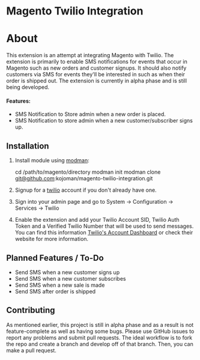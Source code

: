 # Magento Twilio Integration # 

# About

This extension is an attempt at integrating Magento with Twilio.  The extension is primarily to enable SMS notifications for events that occur in Magento such as new orders and customer signups.  It should also notify customers via SMS for events they'll be interested in such as when their order is shipped out.  The extension is currently in alpha phase and is still being developed.  

#### Features: ####
- SMS Notification to Store admin when a new order is placed.
- SMS Notification to store admin when a new customer/subscriber signs up.

## Installation ##

1. Install module using [modman](https://github.com/colinmollenhour/modman):
	
	cd /path/to/magento/directory
	modman init
	modman clone git@github.com:kojoman/magento-twilio-integration.git

2. Signup for a [twilio](https://www.twilio.com/try-twilio) account if you don't already have one. 

3. Sign into your admin page and go to System -> Configuration -> Services -> Twilio 

4.  Enable the extension and add your Twilio Account SID, Twilio Auth Token and a Verified Twilio Number that will be used to send messages. You can find this information [Twilio's Account Dashboard](https://www.twilio.com/user/account) or check their website for more information.  


## Planned Features / To-Do ##

-  Send SMS when a new customer signs up
-  Send SMS when a new customer subscribes
-  Send SMS when a new sale is made
-  Send SMS after order is shipped

## Contributing 

As mentioned earlier, this project is still in alpha phase and as a result is not feature-complete as well as having some bugs.  Please use GitHub issues to report any problems and submit pull requests.  The ideal workflow is to fork the repo and create a branch and develop off of that branch.  Then, you can make a pull request.  